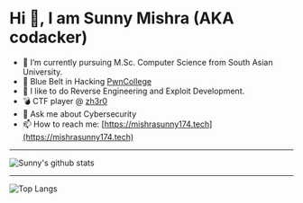 # Hi 👋, I am Sunny Mishra (AKA codacker) 

- 🔭 I’m currently pursuing M.Sc. Computer Science from South Asian University.
- 🥋 Blue Belt in Hacking [PwnCollege](https://pwn.college/belts)
- 🌱 I like to do Reverse Engineering and Exploit Development.
- 💣 CTF player @ [zh3r0](https://www.zh3r0.com/)
- 💬 Ask me about Cybersecurity
- 📫 How to reach me: [https://mishrasunny174.tech](https://mishrasunny174.tech)

---

![Sunny's github stats](https://github-readme-stats.vercel.app/api?username=mishrasunny174&show_icons=true&theme=dark)

---

![Top Langs](https://github-readme-stats.vercel.app/api/top-langs/?username=mishrasunny174&layout=compact&hide=html,smali&theme=dark)

